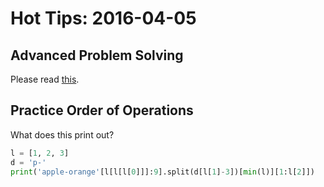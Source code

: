 # Hot Tips: 2016-04-05
## Advanced Problem Solving
Please read [this](advancedproblemsolving.md).

## Practice Order of Operations
What does this print out?
```python
l = [1, 2, 3]
d = 'p-'
print('apple-orange'[l[l[l[0]]]:9].split(d[l[1]-3])[min(l)][1:l[2]])
```
